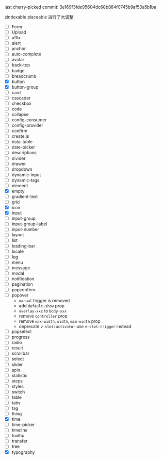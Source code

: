 last cherry-picked commit: 3e169f3fde95604dc68b884f0745b9af53a5b1ba

zindexable
placeable 进行了大调整

- [ ] Form
- [ ] Upload
- [ ] affix
- [ ] alert
- [ ] anchor
- [ ] auto-complete
- [ ] avatar
- [ ] back-top
- [ ] badge
- [ ] breadcrumb
- [x] button
- [x] button-group
- [ ] card
- [ ] cascader
- [ ] checkbox
- [ ] code
- [ ] collapse
- [ ] config-consumer
- [ ] config-provider
- [ ] confirm
- [ ] create.js
- [ ] data-table
- [ ] date-picker
- [ ] descriptions
- [ ] divider
- [ ] drawer
- [ ] dropdown
- [ ] dynamic-input
- [ ] dynamic-tags
- [ ] element
- [x] empty
- [ ] gradient-text
- [ ] grid
- [x] icon
- [x] input
- [ ] input-group
- [ ] input-group-label
- [ ] input-number
- [ ] layout
- [ ] list
- [ ] loading-bar
- [ ] locale
- [ ] log
- [ ] menu
- [ ] message
- [ ] modal
- [ ] notification
- [ ] pagination
- [ ] popconfirm
- [ ] popover
  - `manual` trigger is removed
  - add `default-show` prop
  - `overlay-xxx` to `body-xxx`
  - remove `controller` prop
  - remove `max-width`, `width`, `min-width` prop 
  - deprecate `v-slot:activator` use `v-slot:trigger` instead
- [ ] popselect
- [ ] progress
- [ ] radio
- [ ] result
- [ ] scrollbar
- [ ] select
- [ ] slider
- [ ] spin
- [ ] statistic
- [ ] steps
- [ ] styles
- [ ] switch
- [ ] table
- [ ] tabs
- [ ] tag
- [ ] thing
- [x] time
- [ ] time-picker
- [ ] timeline
- [ ] tooltip
- [ ] transfer
- [ ] tree
- [x] typography